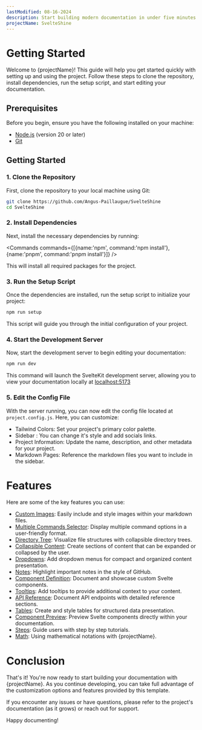 ```yaml
---
lastModified: 08-16-2024
description: Start building modern documentation in under five minutes
projectName: SvelteShine
---
```


<script>
  import { Commands } from "$lib/components";
</script>

# Getting Started

Welcome to {projectName}! This guide will help you get started quickly with setting up and using the project. Follow these steps to clone the repository, install dependencies, run the setup script, and start editing your documentation.

## Prerequisites

Before you begin, ensure you have the following installed on your machine:

- [Node.js](https://nodejs.org/en/download/package-manager) (version 20 or later)
- [Git](https://git-scm.com/downloads)

## Getting Started

### 1. Clone the Repository

First, clone the repository to your local machine using Git:

```bash
git clone https://github.com/Angus-Paillaugue/SvelteShine
cd SvelteShine
```

### 2. Install Dependencies

Next, install the necessary dependencies by running:

<Commands commands={[{name:'npm', command:'npm install'}, {name:'pnpm', command:'pnpm install'}]} />

This will install all required packages for the project.

### 3. Run the Setup Script

Once the dependencies are installed, run the setup script to initialize your project:

```bash
npm run setup
```

This script will guide you through the initial configuration of your project.

### 4. Start the Development Server

Now, start the development server to begin editing your documentation:

```bash
npm run dev
```

This command will launch the SvelteKit development server, allowing you to view your documentation locally at [localhost:5173](http://localhost:5173)

### 5. Edit the Config File

With the server running, you can now edit the config file located at `project.config.js`. Here, you can customize:

- Tailwind Colors: Set your project's primary color palette.
- Sidebar : You can change it's style and add socials links.
- Project Information: Update the name, description, and other metadata for your project.
- Markdown Pages: Reference the markdown files you want to include in the sidebar.

# Features

Here are some of the key features you can use:

- [Custom Images](/docs/Components/Images): Easily include and style images within your markdown files.
- [Multiple Commands Selector](/docs/Components/Commands): Display multiple command options in a user-friendly format.
- [Directory Tree](/docs/Components/Tree): Visualize file structures with collapsible directory trees.
- [Collapsible Content](/docs/Components/Collapsible): Create sections of content that can be expanded or collapsed by the user.
- [Dropdowns](/docs/Components/Dropdown): Add dropdown menus for compact and organized content presentation.
- [Notes](/docs/Components/Note): Highlight important notes in the style of GitHub.
- [Component Definition](/docs/Components/Definition): Document and showcase custom Svelte components.
- [Tooltips](/docs/Components/Tooltip): Add tooltips to provide additional context to your content.
- [API Reference](/docs/Components/Api-reference): Document API endpoints with detailed reference sections.
- [Tables](/docs/Components/Tables): Create and style tables for structured data presentation.
- [Component Preview](</docs/Components/Component preview>): Preview Svelte components directly within your documentation.
- [Steps](/docs/Components/Steps): Guide users with step by step tutorials.
- [Math](/docs/Components/Math): Using mathematical notations with {projectName}.

# Conclusion

That's it! You're now ready to start building your documentation with {projectName}. As you continue developing, you can take full advantage of the customization options and features provided by this template.

If you encounter any issues or have questions, please refer to the project's documentation (as it grows) or reach out for support.

Happy documenting!
